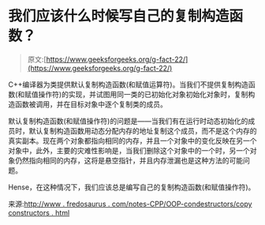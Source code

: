 # 我们应该什么时候写自己的复制构造函数？

> 原文:[https://www.geeksforgeeks.org/g-fact-22/](https://www.geeksforgeeks.org/g-fact-22/)

C++编译器为类提供默认复制构造函数(和赋值运算符)。当我们不提供复制构造函数(和赋值操作符)的实现，并试图用同一类的已初始化对象初始化对象时，复制构造函数被调用，并在目标对象中逐个复制类的成员。

默认复制构造函数(和赋值操作符)的问题是——当我们有在运行时动态初始化的成员时，默认复制构造函数用动态分配内存的地址复制这个成员，而不是这个内存的真实副本。现在两个对象都指向相同的内存，并且一个对象中的变化反映在另一个对象中，此外，主要的灾难性影响是，当我们删除这个对象中的一个时，另一个对象仍然指向相同的内存，这将是悬空指针，并且内存泄漏也是这种方法的可能问题。

Hense，在这种情况下，我们应该总是编写自己的复制构造函数(和赋值操作符)。

来源:[http://www . fredosaurus . com/notes-CPP/OOP-condestructors/copy constructors . html](http://www.fredosaurus.com/notes-cpp/oop-condestructors/copyconstructors.html)